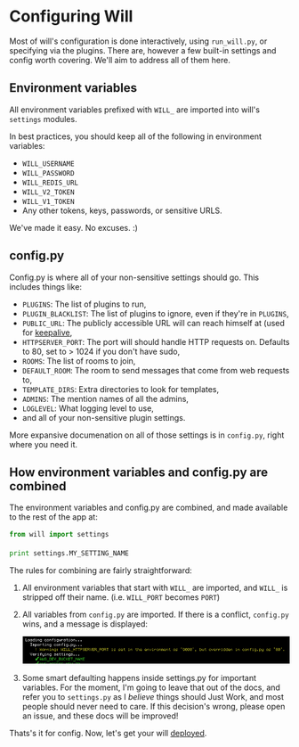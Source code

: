 # Configuring Will

Most of will's configuration is done interactively, using `run_will.py`, or specifying via the plugins.  There are, however a few built-in settings and config worth covering.  We'll aim to address all of them here.

## Environment variables

All environment variables prefixed with `WILL_` are imported into will's `settings` modules.

In best practices, you should keep all of the following in environment variables:

- `WILL_USERNAME`
- `WILL_PASSWORD`
- `WILL_REDIS_URL`
- `WILL_V2_TOKEN`
- `WILL_V1_TOKEN`
- Any other tokens, keys, passwords, or sensitive URLS.

We've made it easy.  No excuses. :)

## config.py

Config.py is where all of your non-sensitive settings should go.   This includes things like:

- `PLUGINS`: The list of plugins to run,
- `PLUGIN_BLACKLIST`: The list of plugins to ignore, even if they're in `PLUGINS`,
- `PUBLIC_URL`: The publicly accessible URL will can reach himself at (used for [keepalive](plugins/bundled.md#administration),
- `HTTPSERVER_PORT`: The port will should handle HTTP requests on.  Defaults to 80, set to > 1024 if you don't have sudo,
- `ROOMS`: The list of rooms to join,
- `DEFAULT_ROOM`: The room to send messages that come from web requests to,
- `TEMPLATE_DIRS`: Extra directories to look for templates,
- `ADMINS`: The mention names of all the admins,
- `LOGLEVEL`: What logging level to use,
- and all of your non-sensitive plugin settings.

More expansive documenation on all of those settings is in `config.py`, right where you need it.

## How environment variables and config.py are combined

The environment variables and config.py are combined, and made available to the rest of the app at:

```python
from will import settings

print settings.MY_SETTING_NAME
```

The rules for combining are fairly straightforward:

1. All environment variables that start with `WILL_` are imported, and `WILL_` is stripped off their name. (i.e. `WILL_PORT` becomes `PORT`)
2. All variables from `config.py` are imported.  If there is a conflict, `config.py` wins, and a message is displayed:

    ![Config Conflict](img/config_conflict.gif)

3. Some smart defaulting happens inside settings.py for important variables.  For the moment, I'm going to leave that out of the docs, and refer you to `settings.py` as I *believe* things should Just Work, and most people should never need to care.  If this decision's wrong, please open an issue, and these docs will be improved!

Thats's it for config.  Now, let's get your will [deployed](deploy.md).



